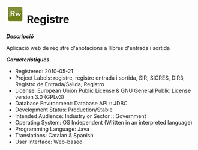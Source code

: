 # ![Logo](https://github.com/GovernIB/maven/raw/binaris/registre/projectinfo_Attachments/icon.jpg) Registre

***Descripció***

Aplicació web de registre d'anotacions a llibres d'entrada i sortida

***Característiques***

* Registered: 2010-05-21 
* Project Labels: registre, registre entrada i sortida, SIR, SICRES, DIR3, Registro de Entrada/Salida, Registro
* License: European Union Public License & GNU General Public License version 3.0 (GPLv3)
* Database Environment: Database API :: JDBC
* Development Status: Production/Stable
* Intended Audience: Industry or Sector :: Government
* Operating System: OS Independent (Written in an interpreted language)
* Programming Language: Java
* Translations: Catalan & Spanish
* User Interface: Web-based




